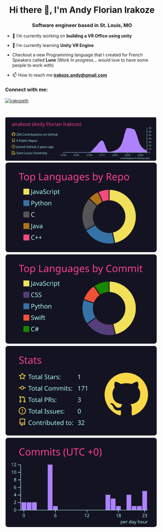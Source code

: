 <h1 align="center">Hi there 👋, I'm Andy Florian Irakoze</h1>
<h3 align="center">Software engineer based in St. Louis, MO</h3>

- 🔭 I’m currently working on **building a VR Office using unity**

- 🌱 I’m currently learning **Unity VR Engine**

- Checkout a new Programming language that I created for French Speakers called **Lune** (Work In progress... would love to have some people to work with)

- 📫 How to reach me **irakoze.andy@gmail.com**

<h3 align="left">Connect with me:</h3>
<p align="left">
<a href="https://www.linkedin.com/in/andy-florian-irakoze-8a8659195" target="blank"><img align="center" src="https://upload.wikimedia.org/wikipedia/commons/c/ca/LinkedIn_logo_initials.png" alt="irakozeth" height="50" width="50" /></a>
</p>

<br/>

[![](https://raw.githubusercontent.com/airakoze/airakoze/master/profile-summary-card-output/radical/0-profile-details.svg)](https://github.com/vn7n24fzkq/github-profile-summary-cards)
[![](https://raw.githubusercontent.com/airakoze/airakoze/master/profile-summary-card-output/radical/1-repos-per-language.svg)](https://github.com/vn7n24fzkq/github-profile-summary-cards) [![](https://raw.githubusercontent.com/airakoze/airakoze/master/profile-summary-card-output/radical/2-most-commit-language.svg)](https://github.com/vn7n24fzkq/github-profile-summary-cards)
[![](https://raw.githubusercontent.com/airakoze/airakoze/master/profile-summary-card-output/radical/3-stats.svg)](https://github.com/vn7n24fzkq/github-profile-summary-cards) [![](https://raw.githubusercontent.com/airakoze/airakoze/master/profile-summary-card-output/radical/4-productive-time.svg)](https://github.com/vn7n24fzkq/github-profile-summary-cards)
